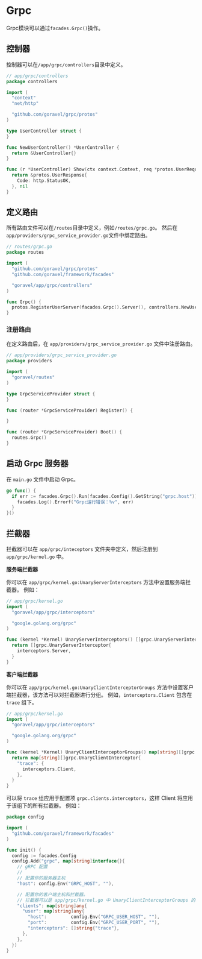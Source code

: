 # Grpc

Grpc模块可以通过`facades.Grpc()`操作。

## 控制器

控制器可以在`/app/grpc/controllers`目录中定义。

```go
// app/grpc/controllers
package controllers

import (
  "context"
  "net/http"

  "github.com/goravel/grpc/protos"
)

type UserController struct {
}

func NewUserController() *UserController {
  return &UserController{}
}

func (r *UserController) Show(ctx context.Context, req *protos.UserRequest) (protoBook *protos.UserResponse, err error) {
  return &protos.UserResponse{
    Code: http.StatusOK,
  }, nil
}
```

## 定义路由

所有路由文件可以在`/routes`目录中定义，例如`/routes/grpc.go`。 然后在`app/providers/grpc_service_provider.go`文件中绑定路由。

```go
// routes/grpc.go
package routes

import (
  "github.com/goravel/grpc/protos"
  "github.com/goravel/framework/facades"

  "goravel/app/grpc/controllers"
)

func Grpc() {
  protos.RegisterUserServer(facades.Grpc().Server(), controllers.NewUserController())
}
```

### 注册路由

在定义路由后，在 `app/providers/grpc_service_provider.go` 文件中注册路由。

```go
// app/providers/grpc_service_provider.go
package providers

import (
  "goravel/routes"
)

type GrpcServiceProvider struct {
}

func (router *GrpcServiceProvider) Register() {

}

func (router *GrpcServiceProvider) Boot() {
  routes.Grpc()
}
```

## 启动 Grpc 服务器

在 `main.go` 文件中启动 Grpc。

```go
go func() {
  if err := facades.Grpc().Run(facades.Config().GetString("grpc.host")); err != nil {
    facades.Log().Errorf("Grpc运行错误：%v", err)
  }
}()
```

## 拦截器

拦截器可以在 `app/grpc/inteceptors` 文件夹中定义，然后注册到 `app/grpc/kernel.go` 中。

**服务端拦截器**

你可以在 `app/grpc/kernel.go:UnaryServerInterceptors` 方法中设置服务端拦截器。 例如：

```go
// app/grpc/kernel.go
import (
  "goravel/app/grpc/interceptors"

  "google.golang.org/grpc"
)

func (kernel *Kernel) UnaryServerInterceptors() []grpc.UnaryServerInterceptor {
  return []grpc.UnaryServerInterceptor{
    interceptors.Server,
  }
}
```

**客户端拦截器**

你可以在 `app/grpc/kernel.go:UnaryClientInterceptorGroups` 方法中设置客户端拦截器，该方法可以对拦截器进行分组。 例如，`interceptors.Client` 包含在 `trace` 组下。

```go
// app/grpc/kernel.go
import (
  "goravel/app/grpc/interceptors"

  "google.golang.org/grpc"
)

func (kernel *Kernel) UnaryClientInterceptorGroups() map[string][]grpc.UnaryClientInterceptor {
  return map[string][]grpc.UnaryClientInterceptor{
    "trace": {
      interceptors.Client,
    },
  }
}
```

可以将 `trace` 组应用于配置项 `grpc.clients.interceptors`，这样 Client 将应用于该组下的所有拦截器。 例如：

```go
package config

import (
  "github.com/goravel/framework/facades"
)

func init() {
  config := facades.Config
  config.Add("grpc", map[string]interface{}{
    // gRPC 配置
    //
    // 配置你的服务器主机
    "host": config.Env("GRPC_HOST", ""),

    // 配置你的客户端主机和拦截器。
    // 拦截器可以是 app/grpc/kernel.go 中 UnaryClientInterceptorGroups 的组名。
    "clients": map[string]any{
      "user": map[string]any{
        "host":         config.Env("GRPC_USER_HOST", ""),
        "port":         config.Env("GRPC_USER_PORT", ""),
        "interceptors": []string{"trace"},
      },
    },
  })
}
```
